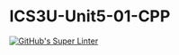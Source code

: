 # ICS3U-Unit5-01-CPP
[![GitHub's Super Linter](https://github.com/Yiyun-Qin/ICS3U-Unit5-01-CPP/workflows/GitHub's%20Super%20Linter/badge.svg)](https://github.com/Yiyun-Qin/ICS3U-Unit5-01-CPP/actions)
